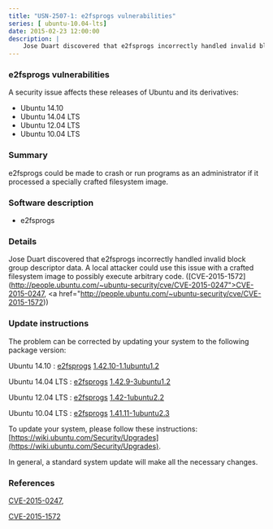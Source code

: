```yaml
---
title: "USN-2507-1: e2fsprogs vulnerabilities"
series: [ ubuntu-10.04-lts]
date: 2015-02-23 12:00:00
description: |
    Jose Duart discovered that e2fsprogs incorrectly handled invalid block group descriptor data. A local attacker could use this issue with a crafted filesystem image to possibly execute arbitrary code. ([CVE-2015-1572](http://people.ubuntu.com/~ubuntu-security/cve/CVE-2015-0247">CVE-2015-0247</a>, <a href="http://people.ubuntu.com/~ubuntu-security/cve/CVE-2015-1572)) 
--- 
```

 
### e2fsprogs vulnerabilities

A security issue affects these releases of Ubuntu and its derivatives:

* Ubuntu 14.10
* Ubuntu 14.04 LTS
* Ubuntu 12.04 LTS
* Ubuntu 10.04 LTS

### Summary

e2fsprogs could be made to crash or run programs as an administrator if it processed a specially crafted filesystem image.

### Software description

* e2fsprogs 

### Details

Jose Duart discovered that e2fsprogs incorrectly handled invalid block group descriptor data. A local attacker could use this issue with a crafted filesystem image to possibly execute arbitrary code. ([CVE-2015-1572](http://people.ubuntu.com/~ubuntu-security/cve/CVE-2015-0247">CVE-2015-0247</a>, <a href="http://people.ubuntu.com/~ubuntu-security/cve/CVE-2015-1572)) 

### Update instructions

The problem can be corrected by updating your system to the following package version:

Ubuntu 14.10
 : [e2fsprogs](https://launchpad.net/ubuntu/+source/e2fsprogs) <span> [1.42.10-1.1ubuntu1.2](https://launchpad.net/ubuntu/+source/e2fsprogs/1.42.10-1.1ubuntu1.2) </span> 

Ubuntu 14.04 LTS
 : [e2fsprogs](https://launchpad.net/ubuntu/+source/e2fsprogs) <span> [1.42.9-3ubuntu1.2](https://launchpad.net/ubuntu/+source/e2fsprogs/1.42.9-3ubuntu1.2) </span> 

Ubuntu 12.04 LTS
 : [e2fsprogs](https://launchpad.net/ubuntu/+source/e2fsprogs) <span> [1.42-1ubuntu2.2](https://launchpad.net/ubuntu/+source/e2fsprogs/1.42-1ubuntu2.2) </span> 

Ubuntu 10.04 LTS
 : [e2fsprogs](https://launchpad.net/ubuntu/+source/e2fsprogs) <span> [1.41.11-1ubuntu2.3](https://launchpad.net/ubuntu/+source/e2fsprogs/1.41.11-1ubuntu2.3) </span> 

To update your system, please follow these instructions: [https://wiki.ubuntu.com/Security/Upgrades](https://wiki.ubuntu.com/Security/Upgrades).

In general, a standard system update will make all the necessary changes. 

### References

 [CVE-2015-0247](http://people.ubuntu.com/~ubuntu-security/cve/CVE-2015-0247), 

 [CVE-2015-1572](http://people.ubuntu.com/~ubuntu-security/cve/CVE-2015-1572)
 
